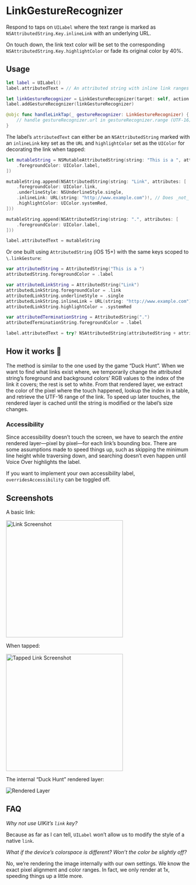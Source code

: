 # LinkGestureRecognizer

Respond to taps on `UILabel` where the text range is marked as `NSAttributedString.Key.inlineLink` with an underlying URL.

On touch down, the link text color will be set to the corresponding `NSAttributedString.Key.highlightColor` or fade its original color by 40%.

## Usage

```swift
let label = UILabel()
label.attributedText = // An attributed string with inline link ranges

let linkGestureRecognizer = LinkGestureRecognizer(target: self, action: #selector(handleLinkTap))
label.addGestureRecognizer(linkGestureRecognizer)

@objc func handleLinkTap(_ gestureRecognizer: LinkGestureRecognizer) {
    // handle gestureRecognizer.url in gestureRecognizer.range (UTF-16)
}
```

The label’s `attributedText` can either be an `NSAttributedString` marked with an `inlineLink` key set as the `URL` and `highlightColor` set as the `UIColor` for decorating the link when tapped:

```swift
let mutableString = NSMutableAttributedString(string: "This is a ", attributes: [
    .foregroundColor: UIColor.label,
])

mutableString.append(NSAttributedString(string: "Link", attributes: [
    .foregroundColor: UIColor.link,
    .underlineStyle: NSUnderlineStyle.single,
    .inlineLink: URL(string: "http://www.example.com")!, // Does _not_ need to be a web URL
    .highlightColor: UIColor.systemRed,
]))

mutableString.append(NSAttributedString(string: ".", attributes: [
    .foregroundColor: UIColor.label,
]))

label.attributedText = mutableString
```

Or one built using `AttributedString` (iOS 15+) with the same keys scoped to `\.linkGesture`:

```swift
var attributedString = AttributedString("This is a ")
attributedString.foregroundColor = .label

var attributedLinkString = AttributedString("Link")
attributedLinkString.foregroundColor = .link
attributedLinkString.underlineStyle = .single
attributedLinkString.inlineLink = URL(string: "http://www.example.com")
attributedLinkString.highlightColor = .systemRed

var attributedTerminationString = AttributedString(".")
attributedTerminationString.foregroundColor = .label

label.attributedText = try? NSAttributedString(attributedString + attributedLinkString + attributedTerminationString, including: \.linkGesture)
```

## How it works 🦆

The method is similar to the one used by the game “Duck Hunt”. When we want to find what links exist where, we temporarily change the attributed string’s foreground and background colors’ RGB values to the index of the link it covers; the rest is set to white. From that rendered layer, we extract the color of the pixel where the touch happened, lookup the index in a table, and retrieve the UTF-16 range of the link. To speed up later touches, the rendered layer is cached until the string is modified or the label’s size changes.

### Accessibility

Since accessibility doesn’t touch the screen, we have to search the _entire_ rendered layer—pixel by pixel—for each link’s bounding box. There are some assumptions made to speed things up, such as skipping the minimum line height while traversing down, and searching doesn’t even happen until Voice Over highlights the label.

If you want to implement your own accessibility label, `overridesAccessibility` can be toggled off.

## Screenshots

A basic link:

<img alt="Link Screenshot" src="/Images/demo-link.png" width="320" />

When tapped:

<img alt="Tapped Link Screenshot" src="/Images/demo-link-highlight.png" width="320" />

The internal “Duck Hunt” rendered layer:

<img alt="Rendered Layer" src="/Images/demo-link-render.png" />

## FAQ

_Why not use UIKit’s `link` key?_

Because as far as I can tell, `UILabel` won’t allow us to modify the style of a native `link`.

_What if the device’s colorspace is different? Won’t the color be slightly off?_

No, we’re rendering the image internally with our own settings. We know the exact pixel alignment and color ranges. In fact, we only render at 1x, speeding things up a little more.
